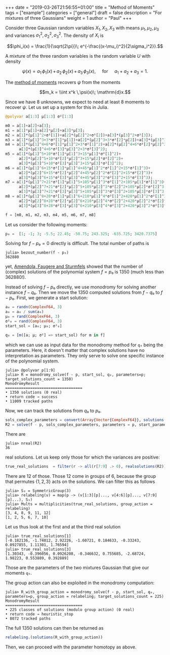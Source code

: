 +++
date = "2019-03-26T21:56:55+01:00"
title = "Method of Moments"
tags = ["example"]
categories = ["general"]
draft = false
description = "For mixtures of three Gaussians"
weight = 1
author = "Paul"
+++


Consider three Gaussian random variables $X_1,X_2,X_3$ with means $\mu_1,\mu_2,\mu_3$ and variances $\sigma_1^2,\sigma_2^2,\sigma_3^2$. The density of $X_i$ is

$$\phi_i(x) = \frac{1}{\sqrt{2\pi}}\; e^{-\frac{(x-\mu_i)^2}{2\sigma_i^2}}.$$

A mixture of the three random variables is the random variable $U$ with density

$$\psi(x) = a_1\, \phi_1(x)\, + \,a_2 \,\phi_2(x)\, + \,a_3 \,\phi_3(x), \quad\text{   for } \quad  a_1+a_2+a_3 =1.$$

The [method of moments](https://en.wikipedia.org/wiki/Method_of_moments_(statistics)) recovers $\psi$ from the moments

  $$m_k = \\int x^k \,\psi(x)\; \mathrm{d}x.$$

Since we have 8 unknowns, we expect to need at least 8 moments to recover $\psi$. Let us set up a system for this in Julia.

```julia
@polyvar a[1:3] μ[1:3] σ²[1:3]

m0 = a[1]+a[2]+a[3];
m1 = a[1]*μ[1]+a[2]*μ[2]+a[3]*μ[3];
m2 = a[1]*(μ[1]^2+σ²[1])+a[2]*(μ[2]^2+σ²[2])+a[3]*(μ[3]^2+σ²[3]);
m3 = a[1]*(μ[1]^3+3*σ²[1]*μ[1])+a[2]*(μ[2]^3+3*σ²[2]*μ[2])+a[3]*(μ[3]^3+3*σ²[3]*μ[3]);
m4 = a[1]*(μ[1]^4+6*σ²[1]*μ[1]^2+3*σ²[1]^2)+a[2]*(μ[2]^4+6*σ²[2]*μ[2]^2+3*σ²[2]^2)+
      a[3]*(μ[3]^4+6*σ²[3]*μ[3]^2+3*σ²[3]^2);
m5 = a[1]*(μ[1]^5+10*σ²[1]*μ[1]^3+15*μ[1]*σ²[1]^2)+
      a[2]*(μ[2]^5+10*σ²[2]*μ[2]^3+15*μ[2]*σ²[2]^2)+
      a[3]*(μ[3]^5+10*σ²[3]*μ[3]^3+15*μ[3]*σ²[3]^2);
m6 = a[1]*(μ[1]^6+15*σ²[1]*μ[1]^4+45*μ[1]^2*σ²[1]^2+15*σ²[1]^3)+
      a[2]*(μ[2]^6+15*σ²[2]*μ[2]^4+45*μ[2]^2*σ²[2]^2+15*σ²[2]^3)+
      a[3]*(μ[3]^6+15*σ²[3]*μ[3]^4+45*μ[3]^2*σ²[3]^2+15*σ²[3]^3);
m7 = a[1]*(μ[1]^7+21*σ²[1]*μ[1]^5+105*μ[1]^3*σ²[1]^2+105*μ[1]*σ²[1]^3)+
      a[2]*(μ[2]^7+21*σ²[2]*μ[2]^5+105*μ[2]^3*σ²[2]^2+105*μ[2]*σ²[2]^3)+
      a[3]*(μ[3]^7+21*σ²[3]*μ[3]^5+105*μ[3]^3*σ²[3]^2+105*μ[3]*σ²[3]^3);
m8 = a[1]*(μ[1]^8+28*σ²[1]*μ[1]^6+210*μ[1]^4*σ²[1]^2+420*μ[1]^2*σ²[1]^3+105*σ²[1]^4)+
      a[2]*(μ[2]^8+28*σ²[2]*μ[2]^6+210*μ[2]^4*σ²[2]^2+420*μ[2]^2*σ²[2]^3+105*σ²[2]^4)+
      a[3]*(μ[3]^8+28*σ²[3]*μ[3]^6+210*μ[3]^4*σ²[3]^2+420*μ[3]^2*σ²[3]^3+105*σ²[3]^4)

f = [m0, m1, m2, m3, m4, m5, m6, m7, m8]
```

Let us consider the following moments:

```julia
p₀ =  [1; -1; 3; -5.5; 22.45; -50.75; 243.325; -635.725; 3420.7375]     
```

Solving for $f - p₀ = 0$ directly is difficult. The total number of paths is

```julia-repl
julia> bezout_number(f - p₀)
362880
```

yet, [Amendola, Faugere and Sturmfels](https://arxiv.org/pdf/1510.04654.pdf) showed that the number of (complex) solutions of the polynomial system $f = p₀$ is 1350 (much less than 362880!).

Instead of solving $f - p₀$ directly, we use monodromy for solving another instance $f - q₀$. Then we move the 1350 computed solutions from  $f - q₀$ to  $f - p₀$. First, we generate a start solution:

```julia
a₀ = randn(ComplexF64, 3)
a₀ = a₀ / sum(a₀)
μ₀ = rand(ComplexF64, 3)
σ²₀ = rand(ComplexF64, 3)
start_sol = [a₀; μ₀; σ²₀]

q₀ = [m([a; μ; σ²] => start_sol) for m in f]
```

which we can use as input data for the monodromy method for `q₀` being the parameters. Here, it doesn't matter that complex solutions have no interpretation as parameters. They only serve to solve one specific instance of the polynomial system.

```julia-repl
julia> @polyvar p[1:9]
julia> R = monodromy_solve(f - p, start_sol, q₀, parameters=p; target_solutions_count = 1350)
MonodromyResult
==================================
• 1350 solutions (0 real)
• return code → success
• 11009 tracked paths
```

Now, we can track the solutions from $q₀$ to $p₀$.

```julia
sols_complex_parameters = convert(Array{Vector{ComplexF64}}, solutions(R))
R2 = solve(f - p, sols_complex_parameters, parameters = p, start_parameters=q₀, target_parameters = p₀)
```

There are

```julia-repl
julia> nreal(R2)
36
```

real solutions. Let us keep only those for which the variances are positive:

```julia
true_real_solutions  = filter(r -> all(r[7:9] .> 0), realsolutions(R2))
```

There are 12 of those. Those 12 come in groups of 6, because the group that permutes $\{1,2,3\}$ acts on the solutions. We can filter this as follows

```julia-repl
julia> S₃ = SymmetricGroup(3)
julia> relabeling(v) = map(p -> (v[1:3][p]..., v[4:6][p]..., v[7:9][p]...), S₃)
julia> Mults = multiplicities(true_real_solutions, group_action = relabeling)
[3, 4, 8, 9, 11, 12]
[1, 2, 5, 6, 7, 10]
```
Let us thus look at the first and at the third real solution

```julia-repl
julia> true_real_solutions[1]
[-0.182136, -1.74012, 2.92226, -1.60721, 0.184633, -0.33243, 0.0927855, 1.11301, 1.76594]
julia> true_real_solutions[3]
[1.30343, -0.396056, 0.0926208, -0.346632, 0.755685, -2.68724, 1.98223, 0.553889, 0.392889]
```

Those are the parameters of the two mixtures Gaussian that give our moments `q₀`.

The group action can also be exploited in the monodromy computation:

```julia-repl
julia> R_with_group_action = monodromy_solve(f - p, start_sol, q₀, parameters=p, group_action = relabeling; target_solutions_count = 225)
MonodromyResult
==================================
• 225 classes of solutions (modulo group action) (0 real)
• return code → heuristic_stop
• 8072 tracked paths
```

The full 1350 solutions can then be returned as

```julia
relabeling.(solutions(R_with_group_action))
```

Then, we can proceed with the parameter homotopy as above.
